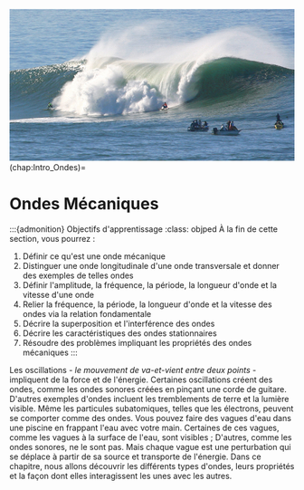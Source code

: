 ![Fig:Energie](figures/Ondes_Intro.jpg)
(chap:Intro_Ondes)=
# Ondes Mécaniques

:::{admonition} Objectifs d'apprentissage
:class: objped
À la fin de cette section, vous pourrez :

1. Définir ce qu'est une onde mécanique
2. Distinguer une onde longitudinale d'une onde transversale et donner des exemples de telles ondes
3. Définir l'amplitude, la fréquence, la période, la longueur d'onde et la vitesse d'une onde
5. Relier la fréquence, la période, la longueur d'onde et la vitesse des ondes via la relation fondamentale
6. Décrire la superposition et l'interférence des ondes
7. Décrire les caractéristiques des ondes stationnaires
8. Résoudre des problèmes impliquant les propriétés des ondes mécaniques
:::

Les oscillations - *le mouvement de va-et-vient entre deux points* - impliquent de la force et de l'énergie. Certaines oscillations créent des ondes, comme les ondes sonores créées en pinçant une corde de guitare. D'autres exemples d'ondes incluent les tremblements de terre et la lumière visible. Même les particules subatomiques, telles que les électrons, peuvent se comporter comme des ondes. Vous pouvez faire des vagues d'eau dans une piscine en frappant l'eau avec votre main. Certaines de ces vagues, comme les vagues à la surface de l'eau, sont visibles ; D'autres, comme les ondes sonores, ne le sont pas. Mais chaque vague est une perturbation qui se déplace à partir de sa source et transporte de l'énergie. Dans ce chapitre, nous allons découvrir les différents types d'ondes, leurs propriétés et la façon dont elles interagissent les unes avec les autres.

```{tableofcontents}
```